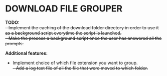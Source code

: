 # DOWNLOAD FILE GROUPER

**TODO:**  
~~- Implement the caching of the download folder directory in order to use it as a background script everytime the script is launched.~~  
~~- Make the process a background script once the user has answered all the prompts.~~

**Additional features:**  
- Implement choice of which file extension you want to group.  
~~- Add a log text file of all the file that were moved to which folder.~~  
